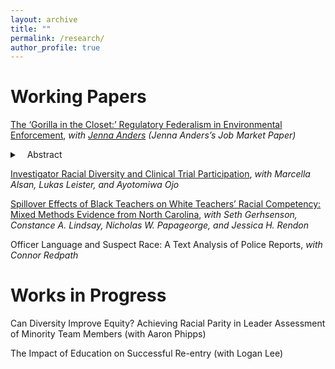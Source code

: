 ```yaml
---
layout: archive
title: ""
permalink: /research/
author_profile: true
---
```


Working Papers
======

[The ‘Gorilla in the Closet:’ Regulatory Federalism in Environmental Enforcement](http://jenna-anders.github.io/files/ac_epa.pdf), *with [Jenna Anders](http://www.jennaanders.com/) (Jenna Anders’s Job Market Paper)* 
<details>
 <summary>&nbsp;&nbsp;&nbsp;Abstract</summary>
 Will be posted November 2023.
</details>

[Investigator Racial Diversity and Clinical Trial Participation](https://www.nber.org/papers/w31732), *with Marcella Alsan, Lukas Leister, and Ayotomiwa Ojo*

[Spillover Effects of Black Teachers on White Teachers’ Racial Competency: Mixed Methods Evidence from North Carolina](https://docs.iza.org/dp16258.pdf), *with Seth Gerhsenson, Constance A. Lindsay, Nicholas W. Papageorge, and Jessica H. Rendon*

Officer Language and Suspect Race: A Text Analysis of Police Reports, *with Connor Redpath*

Works in Progress
======

Can Diversity Improve Equity? Achieving Racial Parity in Leader Assessment of Minority Team Members (with Aaron Phipps)

The Impact of Education on Successful Re-entry (with Logan Lee)
